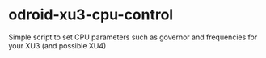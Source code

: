 # odroid-xu3-cpu-control
Simple script to set CPU parameters such as governor and frequencies for your XU3 (and possible XU4)
